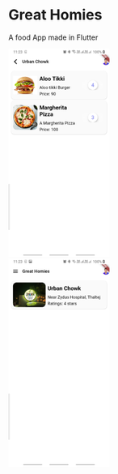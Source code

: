 # Great Homies
A food App made in Flutter


<img src="Screenshot_1.jpg" width=200>
<br>
<img src= "Screenshot_2.jpg" width=200>
